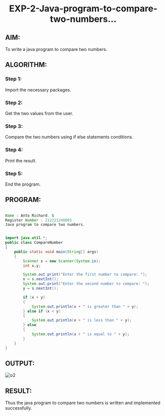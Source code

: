 # <p align="center">EXP-2-Java-program-to-compare-two-numbers...</p>

## AIM:

To write a java program to compare two numbers.

## ALGORITHM:

### Step 1:

Import the necessary packages.

### Step 2:

Get the two values from the user.

### Step 3:

Compare the two numbers using if else statements conditions.

### Step 4:

Print the result.

### Step 5:

End the program.

## PROGRAM:

```java

Name : Anto Richard. S
Register Number : 212221240005
Java program to compare two numbers.

```

```java

import java.util.*;
public class CompareNumber
{
    public static void main(String[] args)
    {
        Scanner s = new Scanner(System.in);
        int x,y;

        System.out.print("Enter the first number to compare: ");
        x = s.nextInt();
        System.out.print("Enter the second number to compare: ");
        y = s.nextInt();

        if (x > y)
        {
            System.out.println(x + " is greater than " + y);
        } else if (x < y)
        {
            System.out.println(x + " is less than " + y);
        } else
        {
            System.out.println(x + " is equal to " + y);
        }
    }
}

```

## OUTPUT:

![o2](https://github.com/anto-richard/EXP-2-Java-program-to-compare-two-numbers/assets/93427534/594dce5d-7695-41da-b7ca-787beeaf1916)

## RESULT:

Thus the java program to compare two numbers is written and implemented successfully.

